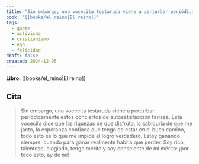 ```yaml
---
title: "Sin embargo, una vocecita testaruda viene a perturbar periódicamente estos conci..."
book: "[[books/el_reino|El reino]]"
tags:
  - quote
  - activismo
  - cristianismo
  - ego
  - felicidad
draft: false
created: 2024-12-05
---
```


**Libro:** [[books/el_reino|El reino]]

## Cita
> Sin embargo, una vocecita testaruda viene a perturbar periódicamente estos conciertos de autosatisfacción farisea. Esta vocecita dice que las riquezas de que disfruto, la sabiduría de que me jacto, la esperanza confiada que tengo de estar en el buen camino, todo esto es lo que me impide el logro verdadero. Estoy ganando siempre, cuando para ganar realmente habría que perder. Soy rico, talentoso, elogiado, tengo mérito y soy consciente de mi mérito: ¡por todo esto, ay de mí!
